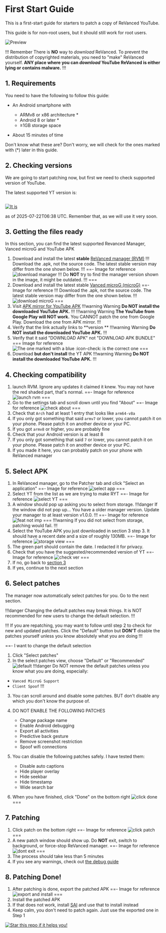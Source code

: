# First Start Guide

This is a first-start guide for starters to patch a copy of ReVanced YouTube.

This guide is for non-root users, but it should still work for root users.

![Preview](https://github.com/SodaWithoutSparkles/revanced-troubleshooting-guide/blob/main/step-by-step/00.png?raw=true)

!!! Remember
There is **NO** way to _download_ ReVanced. To prevent the distribution of copyrighted materials, you need to "make" ReVanced yourself. 
**ANY place where you can _download_ YouTube ReVanced is either lying or contains malware.**
!!!

## 1. Requirements

You need to have the following to follow this guide:

- An Android smartphone with
    - ARMv8 or x86 architecture *
    - Android 8 or later *
    - ≥1GB storage space

- About 15 minutes of time

Don't know what these are? Don't worry, we will check for the ones marked with (*) later in this guide.

## 2. Checking versions

We are going to start patching now, but first we need to check supported version of YouTube.

The latest supported YT version is:

```

```

[![It is ](https://img.shields.io/badge/Latest%20Supported%20Version--ff0000?style=for-the-badge&logo=youtube)](https://www.apkmirror.com/apk/google-inc/youtube/youtube--release/youtube--2-android-apk-download/)

as of 2025-07-22T06:38 UTC. Remember that, as we will use it very soon.

## 3. Getting the files ready

In this section, you can find the latest supported Revanced Manager, Vanced microG and YouTube APK

1. Download and install the latest **stable** [ReVanced manager (RVM)](https://github.com/ReVanced/ReVanced-manager/releases/latest)
!!!
Download the .apk, not the source code. 
The latest stable version may differ from the one shown below.
!!!
==- Image for reference
![download manager](https://github.com/SodaWithoutSparkles/ReVanced-troubleshooting-guide/blob/main/screenshots/000-download_manager.jpg?raw=true)
!!!
Do **NOT** try to find the manager version shown in the image, it might be outdated.
!!!
===
2. Download and install the latest stable [Vanced microG (microG)](https://github.com/TeamVanced/VancedMicroG/releases/tag/v0.2.24.220220-220220001)
==- Image for reference
!!!
Download the .apk, not the source code. 
The latest stable version may differ from the one shown below.
!!!
![download microG](https://github.com/SodaWithoutSparkles/ReVanced-troubleshooting-guide/blob/main/screenshots/010-download_microg.jpg?raw=true)
===
3. Visit [APK mirror for YouTube APK](https://www.apkmirror.com/apk/google-inc/youtube/youtube--release/youtube--2-android-apk-download/)
!!!warning Warning
**Do NOT install the downloaded YouTube APK.**
!!!
!!!warning Warning
**The YouTube from Google Play will NOT work.** You CANNOT patch the one from Google Play. Download the one from APK mirror.
!!!
4. Verify that the link actually links to **version **
!!!warning Warning
**Do NOT install the downloaded YouTube APK.**
!!!
5. Verify that it said "DOWNLOAD APK" not "DOWNLOAD APK BUNDLE"
=== Image for reference
![The one marked with a blue :icon-check: is the correct one](https://github.com/SodaWithoutSparkles/ReVanced-troubleshooting-guide/blob/main/screenshots/021-verify-apk-not-bundle.jpg?raw=true)
===
6. Download **but don't install** the YT APK
!!!warning Warning
**Do NOT install the downloaded YouTube APK.**
!!!

## 4. Checking compatibility

1. launch RVM. Ignore any updates it claimed it knew. You may not have the red shaded part, that's normal.
==- Image for reference
![launch rvm](https://github.com/SodaWithoutSparkles/ReVanced-troubleshooting-guide/blob/main/screenshots/040-first_launch_manager.jpg?raw=true)
===
2. Go to the settings tab and scroll down until you find "About"
==- Image for reference
![check about](https://github.com/SodaWithoutSparkles/ReVanced-troubleshooting-guide/blob/main/screenshots/050-check_about.jpg?raw=true)
===
3. Check that `Arch` had at least 1 entry that looks like `arm64-v8a`
4. If you only got something that said `armv7` or lower, you cannot patch it on your phone. Please patch it on another device or your PC.
5. If you got `armv8` or higher, you are probably fine
6. Check that your Android version is at least 8
7. If you only got something that said `7` or lower, you cannot patch it on your phone. Please patch it on another device or your PC.
8. If you made it here, you can probably patch on your phone with ReVanced manager

## 5. Select APK

1. In ReVanced manager, go to the Patcher tab and click "Select an application"
==- Image for reference
![select app](https://github.com/SodaWithoutSparkles/ReVanced-troubleshooting-guide/blob/main/screenshots/060-select_application.jpg?raw=true)
===
2. Select YT from the list as we are trying to make RYT
==- Image for reference
![select YT](https://github.com/SodaWithoutSparkles/ReVanced-troubleshooting-guide/blob/main/screenshots/070-select_YT.jpg?raw=true)
===
3. A window should pop up asking you to select from storage.
!!!danger If the window did not pop up...
You have a older manager version. Update your manager to at least version v1.0.0.
!!!
==- Image for reference
![feat not imp](https://github.com/SodaWithoutSparkles/ReVanced-troubleshooting-guide/blob/main/screenshots/080-select_from_storage.jpg?raw=true)
===
!!!warning 
If you did not select from storage, patching would fail.
!!!
4. Select the YouTube APK you just downloaded in section 3 step 3. It should have a recent date and a size of roughly 130MB.
==- Image for reference
![storage view](https://github.com/SodaWithoutSparkles/ReVanced-troubleshooting-guide/blob/main/screenshots/090-select_YT_apk.jpg?raw=true)
===
5. The green part should contain the date. I redacted it for privacy.
6. Check that you have the suggested/recommended version of YT
==- Image for reference
![check ver](https://github.com/SodaWithoutSparkles/ReVanced-troubleshooting-guide/blob/main/screenshots/100-check_version.jpg?raw=true)
===
7. If no, go back to [section 3](#3-getting-the-files-ready)
8. If yes, continue to the next section

## 6. Select patches

The manager now automatically select patches for you. Go to the next section. 

!!!danger
Changing the default patches may break things. It is NOT recommended for new users to change the default selection.
!!!

!!!
If you are repatching, you may want to follow until step 2 to check for new and updated patches. 
Click the "Default" button but **DON'T** disable the patches yourself unless you know absolutely what you are doing
!!!

==- I want to change the default selection
1. Click "Select patches"
2. In the select patches view, choose "Default" or "Recommended"
![default](https://github.com/SodaWithoutSparkles/ReVanced-troubleshooting-guide/blob/main/screenshots/110-select_default.jpg?raw=true)
!!!danger
Do NOT remove the default patches unless you know what you are doing, especially:
- `Vanced MicroG Support`
- `Client Spoof`
!!!
3. You can scroll around and disable some patches. BUT don't disable any which you don't know the purpose of.
4. DO NOT ENABLE THE FOLLOWING PATCHES
    - Change package name
    - Enable Android debugging
    - Export all activities
    - Predictive back gesture
    - Remove screenshot restriction
    - Spoof wifi connections
5. You can disable the following patches safely. I have tested them:
    - Disable auto captions
    - Hide player overlay
    - Hide seekbar
    - Hide timestamp
    - Wide search bar

6. When you have finished, click "Done" on the bottom right
![click done](https://github.com/SodaWithoutSparkles/ReVanced-troubleshooting-guide/blob/main/screenshots/120-click_done.jpg?raw=true)
===

## 7. Patching

1. Click patch on the bottom right
==- Image for reference
![click patch](https://github.com/SodaWithoutSparkles/ReVanced-troubleshooting-guide/blob/main/screenshots/130-go_patch.jpg?raw=true)
===
2. A new patch window should show up. Do **NOT** exit, switch to background, or force-stop ReVanced manager.
==- Image for reference
![dont exit](https://github.com/SodaWithoutSparkles/ReVanced-troubleshooting-guide/blob/main/screenshots/140-dont_exit.jpg?raw=true)
===
3. The process should take less than 5 minutes
4. If you see any warnings, check out [the debug guide](/troubleshoot/00-trouble-shooting.md)

## 8. Patching Done!

1. After patching is done, export the patched APK
==- Image for reference
![export and install](https://github.com/SodaWithoutSparkles/ReVanced-troubleshooting-guide/blob/main/screenshots/150-export_install.jpg?raw=true)
===
2. Install the patched APK
3. If that does not work, install [SAI](https://play.google.com/store/apps/details?id=com.aefyr.sai) and use that to install instead
4. Keep calm, you don't need to patch again. Just use the exported one in Step 1

[![Star this repo if it helps you!](https://img.shields.io/github/stars/SodaWithoutSparkles/revanced-troubleshooting-guide?style=for-the-badge&logo=github)](https://github.com/SodaWithoutSparkles/revanced-troubleshooting-guide)

